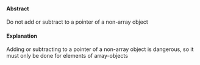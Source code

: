 #### Abstract
Do not add or subtract to a pointer of a non-array object

#### Explanation
Adding or subtracting to a pointer of a non-array object is dangerous, so
it must only be done for elements of array-objects
